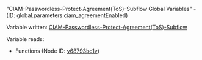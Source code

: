 "CIAM-Passwordless-Protect-Agreement(ToS)-Subflow Global Variables" - (ID: global.parameters.ciam_agreementEnabled)

Variable written:
[CIAM-Passwordless-Protect-Agreement(ToS)-Subflow](../index.md#Variables)

Variable reads:
* Functions (Node ID: [v68793bc1v](../nodes/v68793bc1v.md))

